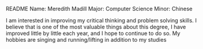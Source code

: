 README
Name: Meredith Madill
Major: Computer Science
Minor: Chinese

I am interested in improving my critical thinking and problem solving skills. I believe that is one of the most 
valuable things about this degree, I have improved little by little each year, and I hope to continue to do so.
My hobbies are singing and running/lifting in addition to my studies
